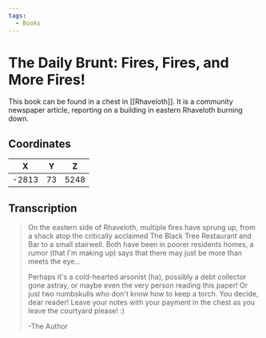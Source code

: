 ```yaml
---
tags:
  - Books
---
```


# The Daily Brunt: Fires, Fires, and More Fires!

This book can be found in a chest in [[Rhaveloth]]. It is a community newspaper article, reporting on a building in eastern Rhaveloth burning down.

## Coordinates
| **X** | **Y** | **Z** |
| :---: | :---: | :---: |
| -2813 |  73   | 5248  |

## Transcription
> On the eastern side of Rhaveloth, multiple fires have sprung up, from a shack atop the critically acclaimed The Black Tree Restaurant and Bar to a small stairwell. Both have been in poorer residents homes, a rumor (that I'm making up) says that there may just be more than meets the eye...
>
> Perhaps it's a cold-hearted arsonist (ha), possibly a debt collector gone astray, or maybe even the very person reading this paper! Or just two numbskulls who don't know how to keep a torch. You decide, dear reader! Leave your notes with your payment in the chest as you leave the courtyard please! :)
>
> -The Author

